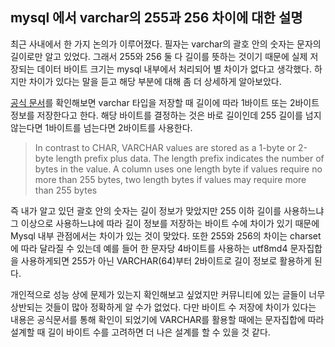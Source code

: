 ## mysql 에서 varchar의 255과 256 차이에 대한 설명
최근 사내에서 한 가지 논의가 이루어졌다. 필자는 varchar의 괄호 안의 숫자는 문자의 길이로만 알고 있었다. 그래서 255와 256 둘 다 길이를 뜻하는 것이기 때문에 실제 저장되는 데이터 바이트 크기는 mysql 내부에서 처리되어 별 차이가 없다고 생각했다.
하지만 차이가 있다는 말을 듣고 해당 부분에 대해 좀 더 상세하게 알아보았다.

[공식 문서](https://dev.mysql.com/doc/refman/8.4/en/char.html)를 확인해보면 varchar 타입을 저장할 때 길이에 따라 1바이트 또는 2바이트 정보를 저장한다고 한다. 해당 바이트를 결정하는 것은 바로 길이인데 255 길이를 넘지 않는다면 1바이트를 넘는다면 2바이트를 사용한다.
> In contrast to CHAR, VARCHAR values are stored as a 1-byte or 2-byte length prefix plus data. The length prefix indicates the number of bytes in the value. A column uses one length byte if values require no more than 255 bytes, two length bytes if values may require more than 255 bytes

즉 내가 알고 있던 괄호 안의 숫자는 길이 정보가 맞았지만 255 이하 길이를 사용하느냐 그 이상으로 사용하느냐에 따라 길이 정보를 저장하는 바이트 수에 차이가 있기 때문에 Mysql 내부 관점에서는 차이가 있는 것이 맞았다.
또한 255와 256의 차이는 charset에 따라 달라질 수 있는데 예를 들어 한 문자당 4바이트를 사용하는 utf8md4 문자집합을 사용하게되면 255가 아닌 VARCHAR(64)부터 2바이트로 길이 정보로 활용하게 된다.

개인적으로 성능 상에 문제가 있는지 확인해보고 싶었지만 커뮤니티에 있는 글들이 너무 상반되는 것들이 많아 정확하게 알 수가 없었다. 다만 바이트 수 저장에 차이가 있다는 내용은 공식문서를 통해 확인이 되었기에 
VARCHAR를 활용할 때에는 문자집합에 따라 설계할 때 길이 바이트 수를 고려하면 더 나은 설계를 할 수 있을 것 같다.
